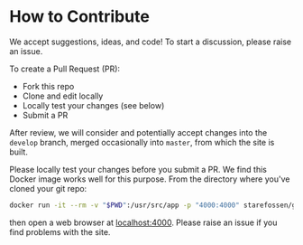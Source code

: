 # How to Contribute
We accept suggestions, ideas, and code! To start a discussion, please
raise an issue.

To create a Pull Request (PR):

- Fork this repo
- Clone and edit locally
- Locally test your changes (see below)
- Submit a PR

After review, we will consider and potentially accept changes into the
`develop` branch, merged occasionally into `master`, from which the
site is built.

Please locally test your changes before you submit a PR. We find this
Docker image works well for this purpose. From the directory where
you've cloned your git repo:

```bash
docker run -it --rm -v "$PWD":/usr/src/app -p "4000:4000" starefossen/github-pages
```

then open a web browser at
[localhost:4000](http://localhost:4000). Please raise an issue if you
find problems with the site.
